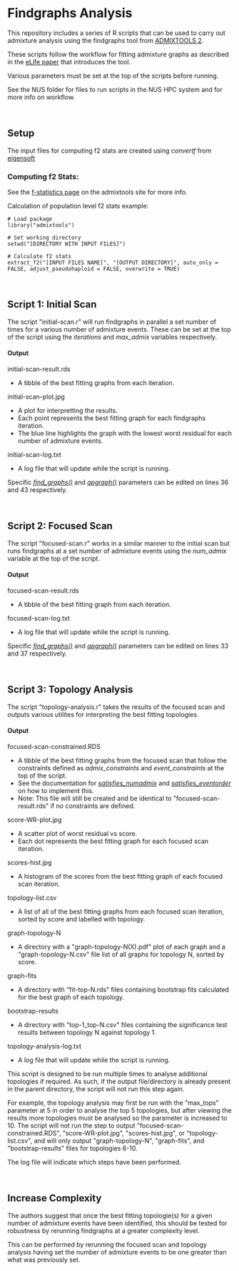 # Findgraphs Analysis
This repository includes a series of R scripts that can be used to carry out admixture analysis using the findgraphs tool from [ADMIXTOOLS 2](https://uqrmaie1.github.io/admixtools/index.html). 

These scripts follow the workflow for fitting admixture graphs as described in the [eLife paper](https://elifesciences.org/articles/85492) that introduces the tool.

Various parameters must be set at the top of the scripts before running.

See the NUS folder for files to run scripts in the NUS HPC system and for more info on workflow.

<br />

## Setup
The input files for computing f2 stats are created using _convertf_ from [eigensoft](https://github.com/argriffing/eigensoft)

### Computing f2 Stats:
See the [f-statistics page](https://uqrmaie1.github.io/admixtools/articles/fstats.html) on the admixtools site for more info.

Calculation of population level f2 stats example:
```
# Load package
library("admixtools")

# Set working directory
setwd("[DIRECTORY WITH INPUT FILES]")

# Calculate f2 stats
extract_f2("[INPUT FILES NAME]", "[OUTPUT DIRECTORY]", auto_only = FALSE, adjust_pseudohaploid = FALSE, overwrite = TRUE)
```
<br />

## Script 1: Initial Scan
The script "initial-scan.r" will run findgraphs in parallel a set number of times for a various number of admixture events. 
These can be set at the top of the script using the _iterations_ and _max_admix_ variables respectively.
#### Output
initial-scan-result.rds
* A tibble of the best fitting graphs from each iteration.

initial-scan-plot.jpg
* A plot for interpretting the results.
* Each point represents the best fitting graph for each findgraphs iteration.
* The blue line highlights the graph with the lowest worst residual for each number of admixture events.

initial-scan-log.txt
* A log file that will update while the script is running.

Specific [_find_graphs()_](https://uqrmaie1.github.io/admixtools/reference/find_graphs.html)
and [_qpgraph()_](https://uqrmaie1.github.io/admixtools/reference/qpgraph.html) parameters can be edited on lines 36 and 43 respectively.

<br />

## Script 2: Focused Scan
The script "focused-scan.r" works in a similar manner to the initial scan but runs findgraphs at a set number of admixture events using the _num_admix_ variable at the top of the script.

#### Output
focused-scan-result.rds
* A tibble of the best fitting graph from each iteration.

focused-scan-log.txt
* A log file that will update while the script is running.

Specific [_find_graphs()_](https://uqrmaie1.github.io/admixtools/reference/find_graphs.html)
and [_qpgraph()_](https://uqrmaie1.github.io/admixtools/reference/qpgraph.html) parameters can be edited on lines 33 and 37 respectively.

<br />

## Script 3: Topology Analysis
The script "topology-analysis.r" takes the results of the focused scan and outputs various utilites for interpreting the best fitting topologies.
#### Output
focused-scan-constrained.RDS
* A tibble of the best fitting graphs from the focused scan that follow the constraints defined as _admix_constraints_ and _event_constraints_ at the top of the script.
* See the documentation for [_satisfies_numadmix_](https://uqrmaie1.github.io/admixtools/reference/satisfies_numadmix.html) and
[_satisfies_eventorder_](https://uqrmaie1.github.io/admixtools/reference/satisfies_eventorder.html) on how to implement this.
* Note: This file will still be created and be identical to "focused-scan-result.rds" if no constraints are defined.

score-WR-plot.jpg
* A scatter plot of worst residual vs score.
* Each dot represents the best fitting graph for each focused scan iteration.

scores-hist.jpg
* A histogram of the scores from the best fitting graph of each focused scan iteration.

topology-list.csv
* A list of all of the best fitting graphs from each focused scan iteration, sorted by score and labelled with topology.

graph-topology-N
* A directory with a "graph-topology-N(X).pdf" plot of each graph and a "graph-topology-N.csv" file list of all graphs for topology N, sorted by score.

graph-fits
* A directory with "fit-top-N.rds" files containing bootstrap fits calculated for the best graph of each topology.

bootstrap-results
* A directory with "top-1_top-N.csv" files containing the significance test results between topology N against topology 1.

topology-analysis-log.txt
* A log file that will update while the script is running.

This script is designed to be run multiple times to analyse additional topologies if required. As such, if the output file/directory is already present in the 
parent directory, the script will not run this step again. 

For example, the topology analysis may first be run with the "max_tops" parameter at 5 in order to analyse the top 5 topologies, but after viewing the results more topologies must be analysed so the parameter is increased to 10. The script will not run the step to output "focused-scan-constrained.RDS", "score-WR-plot.jpg", "scores-hist.jpg", or "topology-list.csv", and will only output "graph-topology-N", "graph-fits", and "bootstrap-results" files for topologies 6-10.
  
The log file will indicate which steps have been performed.

<br />

## Increase Complexity

The authors suggest that once the best fitting topologie(s) for a given number of admixture events have been identified, this should be tested for robustness
by rerunning findgraphs at a greater complexity level.

This can be performed by rerunning the focused scan and topology analysis having set the number of admixture events to be one greater than what was previously set.
